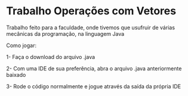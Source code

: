 # Trabalho Operações com Vetores
 Trabalho feito para a faculdade, onde tivemos que usufruir de várias mecânicas da programação, na linguagem Java

 Como jogar:

 1- Faça o download do arquivo .java

 2- Com uma IDE de sua preferência, abra o arquivo .java anteriormente baixado

 3- Rode o código normalmente e jogue através da saída da própria IDE
